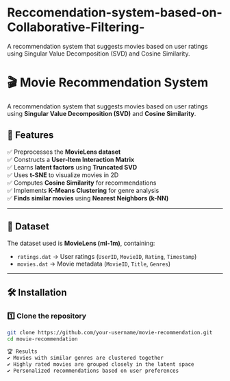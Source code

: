 # Reccomendation-system-based-on-Collaborative-Filtering-
A recommendation system that suggests movies based on user ratings using Singular Value Decomposition (SVD) and Cosine Similarity.


# 🎬 Movie Recommendation System  

A recommendation system that suggests movies based on user ratings using **Singular Value Decomposition (SVD)** and **Cosine Similarity**.  

## 📌 Features  
✅ Preprocesses the **MovieLens dataset**  
✅ Constructs a **User-Item Interaction Matrix**  
✅ Learns **latent factors** using **Truncated SVD**  
✅ Uses **t-SNE** to visualize movies in 2D  
✅ Computes **Cosine Similarity** for recommendations  
✅ Implements **K-Means Clustering** for genre analysis  
✅ **Finds similar movies** using **Nearest Neighbors (k-NN)**  

---

## 📂 Dataset  
The dataset used is **MovieLens (ml-1m)**, containing:  
- `ratings.dat` → User ratings (`UserID`, `MovieID`, `Rating`, `Timestamp`)  
- `movies.dat` → Movie metadata (`MovieID`, `Title`, `Genres`)  

---

## 🛠 Installation  

### 1️⃣ Clone the repository  
```bash
git clone https://github.com/your-username/movie-recommendation.git
cd movie-recommendation

🏆 Results
✔️ Movies with similar genres are clustered together
✔️ Highly rated movies are grouped closely in the latent space
✔️ Personalized recommendations based on user preferences
